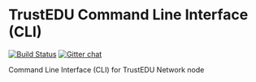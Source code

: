 # TrustEDU Command Line Interface (CLI)
[![Build Status](https://travis-ci.org/TrustEDU/trustedu-cli.svg?branch=master)](https://travis-ci.org/TrustEDU/trustedu-cli)  [![Gitter chat](https://badges.gitter.im/TrustEDU/gitter.png)](https://gitter.im/TrustEDU/Developers)

Command Line Interface (CLI) for TrustEDU Network node

